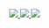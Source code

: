 <p align="center">
  <a href="https://github.com/mikellykels">
    <img src="http://github-profile-summary-cards.vercel.app/api/cards/profile-details?username=mikellykels&theme=2077" />
  </a>
  <a href="https://github.com/mikellykels">
    <img src="https://streak-stats.demolab.com?user=mikellykels&theme=tokyonight&hide_border=true" />
  </a>
  <a href="https://github.com/mikellykels">
    <img src="https://github-profile-summary-cards.vercel.app/api/cards/stats?username=mikellykels&theme=2077" />
  </a>
</p>


<!--
**mikellykels/mikellykels** is a ✨ _special_ ✨ repository because its `README.md` (this file) appears on your GitHub profile.

Here are some ideas to get you started:

- 🔭 I’m currently working on ...
- 🌱 I’m currently learning ...
- 👯 I’m looking to collaborate on ...
- 🤔 I’m looking for help with ...
- 💬 Ask me about ...
- 📫 How to reach me: ...
- 😄 Pronouns: ...
- ⚡ Fun fact: ...
-->

